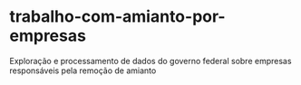 # trabalho-com-amianto-por-empresas
Exploração e processamento de dados do governo federal sobre empresas responsáveis pela remoção de amianto
